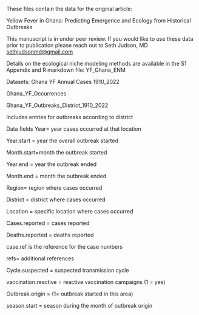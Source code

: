 These files contain the data for the original article:

Yellow Fever in Ghana: Predicting Emergence and Ecology from Historical Outbreaks

This manuscript is in under peer review. If you would like to use these data prior to publication please reach out to Seth Judson, MD sethjudsonmd@gmail.com


Details on the ecological niche modeling methods are available in the S1 Appendix and R markdown file: YF_Ghana_ENM

Datasets:
Ghana YF Annual Cases 1910_2022

Ghana_YF_Occurrences

Ghana_YF_Outbreaks_District_1910_2022

Includes entries for outbreaks according to district

Data fields
Year= year cases occurred at that location

Year.start = year the overall outbreak started

Month.start=month the outbreak started

Year.end = year the outbreak ended

Month.end = month the outbreak ended

Region= region where cases occurred

District = district where cases occurred

Location = specific location where cases occurred

Cases.reported = cases reported

Deaths.reported = deaths reported

case.ref is the reference for the case numbers

refs= additional references

Cycle.suspected = suspected transmission cycle

vaccination.reactive = reactive vaccination campaigns (1 = yes)

Outbreak.origin = (1= outbreak started in this area)

season.start = season during the month of outbreak origin

